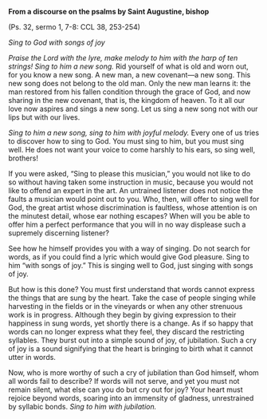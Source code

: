 

**From a discourse on the psalms by Saint Augustine, bishop**

(Ps. 32, sermo 1, 7-8: CCL 38, 253-254)

_Sing to God with songs of joy_

_Praise the Lord with the lyre, make melody to him with the harp of ten strings! Sing to him a new song._ Rid yourself of what is old and worn out, for you know a new song. A new man, a new covenant—a new song. This new song does not belong to the old man. Only the new man learns it: the man restored from his fallen condition through the grace of God, and now sharing in the new covenant, that is, the kingdom of heaven. To it all our love now aspires and sings a new song. Let us sing a new song not with our lips but with our lives.

_Sing to him a new song, sing to him with joyful melody._ Every one of us tries to discover how to sing to God. You must sing to him, but you must sing well. He does not want your voice to come harshly to his ears, so sing well, brothers!

If you were asked, “Sing to please this musician,” you would not like to do so without having taken some instruction in music, because you would not like to offend an expert in the art. An untrained listener does not notice the faults a musician would point out to you. Who, then, will offer to sing well for God, the great artist whose discrimination is faultless, whose attention is on the minutest detail, whose ear nothing escapes? When will you be able to offer him a perfect performance that you will in no way displease such a supremely discerning listener?

See how he himself provides you with a way of singing. Do not search for words, as if you could find a lyric which would give God pleasure. Sing to him “with songs of joy.” This is singing well to God, just singing with songs of joy.

But how is this done? You must first understand that words cannot express the things that are sung by the heart. Take the case of people singing while harvesting in the fields or in the vineyards or when any other strenuous work is in progress. Although they begin by giving expression to their happiness in sung words, yet shortly there is a change. As if so happy that words can no longer express what they feel, they discard the restricting syllables. They burst out into a simple sound of joy, of jubilation. Such a cry of joy is a sound signifying that the heart is bringing to birth what it cannot utter in words.

Now, who is more worthy of such a cry of jubilation than God himself, whom all words fail to describe? If words will not serve, and yet you must not remain silent, what else can you do but cry out for joy? Your heart must rejoice beyond words, soaring into an immensity of gladness, unrestrained by syllabic bonds. _Sing to him with jubilation._

